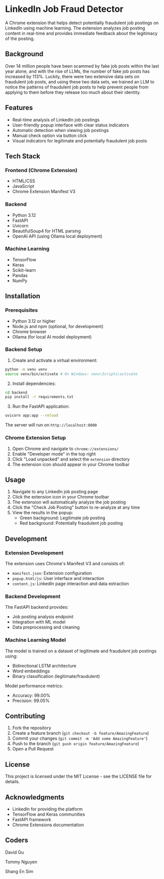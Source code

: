 # LinkedIn Job Fraud Detector

A Chrome extension that helps detect potentially fraudulent job postings on LinkedIn using machine learning. The extension analyzes job posting content in real-time and provides immediate feedback about the legitimacy of the posting.

## Background

Over 14 million people have been scammed by fake job posts within the last year alone, and with the rise of LLMs, the number of fake job posts has increased by 113%. Luckily, there were two extensive data sets on fraudulent job posts, and using these two data sets, we trained an LLM to notice the patterns of fraudulent job posts to help prevent people from applying to them before they release too much about their identity.

## Features

- Real-time analysis of LinkedIn job postings
- User-friendly popup interface with clear status indicators
- Automatic detection when viewing job postings
- Manual check option via button click
- Visual indicators for legitimate and potentially fraudulent job posts

## Tech Stack

### Frontend (Chrome Extension)
- HTML/CSS
- JavaScript
- Chrome Extension Manifest V3

### Backend
- Python 3.12
- FastAPI
- Uvicorn
- BeautifulSoup4 for HTML parsing
- OpenAI API (using Ollama local deployment)

### Machine Learning
- TensorFlow
- Keras
- Scikit-learn
- Pandas
- NumPy

## Installation

### Prerequisites
- Python 3.12 or higher
- Node.js and npm (optional, for development)
- Chrome browser
- Ollama (for local AI model deployment)

### Backend Setup

1. Create and activate a virtual environment:
```bash
python -m venv venv
source venv/bin/activate # On Windows: venv\Scripts\activate
```

2. Install dependencies:
```bash
cd backend
pip install -r requirements.txt
```

3. Run the FastAPI application:
```bash
uvicorn app:app --reload
```


The server will run on `http://localhost:8000`

### Chrome Extension Setup

1. Open Chrome and navigate to `chrome://extensions/`
2. Enable "Developer mode" in the top right
3. Click "Load unpacked" and select the `extension` directory
4. The extension icon should appear in your Chrome toolbar

## Usage

1. Navigate to any LinkedIn job posting page
2. Click the extension icon in your Chrome toolbar
3. The extension will automatically analyze the job posting
4. Click the "Check Job Posting" button to re-analyze at any time
5. View the results in the popup:
   - Green background: Legitimate job posting
   - Red background: Potentially fraudulent job posting

## Development

### Extension Development

The extension uses Chrome's Manifest V3 and consists of:
- `manifest.json`: Extension configuration
- `popup.html/js`: User interface and interaction
- `content.js`: LinkedIn page interaction and data extraction

### Backend Development

The FastAPI backend provides:
- Job posting analysis endpoint
- Integration with ML model
- Data preprocessing and cleaning

### Machine Learning Model

The model is trained on a dataset of legitimate and fraudulent job postings using:
- Bidirectional LSTM architecture
- Word embeddings
- Binary classification (legitimate/fraudulent)

Model performance metrics:
- Accuracy: 99.00%
- Precision: 99.05%

## Contributing

1. Fork the repository
2. Create a feature branch (`git checkout -b feature/AmazingFeature`)
3. Commit your changes (`git commit -m 'Add some AmazingFeature'`)
4. Push to the branch (`git push origin feature/AmazingFeature`)
5. Open a Pull Request

## License

This project is licensed under the MIT License - see the LICENSE file for details.

## Acknowledgments

- LinkedIn for providing the platform
- TensorFlow and Keras communities
- FastAPI framework
- Chrome Extensions documentation

## Coders

David Gu

Tommy Nguyen

Shang En Sim
